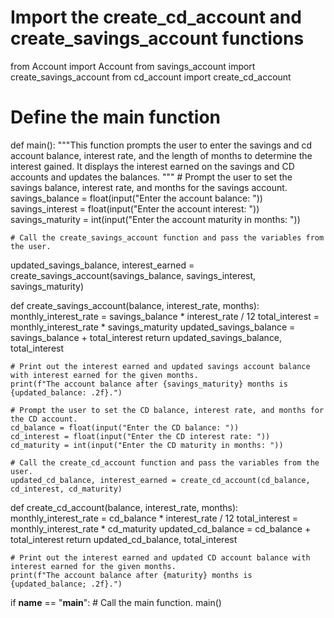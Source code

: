 # Import the create_cd_account and create_savings_account functions
from Account import Account
from savings_account import create_savings_account
from cd_account import create_cd_account

# Define the main function
def main():
    """This function prompts the user to enter the savings and cd account balance, interest rate,
    and the length of months to determine the interest gained.
    It displays the interest earned on the savings and CD accounts and updates the balances.
    """
    # Prompt the user to set the savings balance, interest rate, and months for the savings account.
    savings_balance = float(input("Enter the account balance: "))
    savings_interest = float(input("Enter the account interest: "))
    savings_maturity = int(input("Enter the account maturity in months: "))
        
    # Call the create_savings_account function and pass the variables from the user.
updated_savings_balance, interest_earned = create_savings_account(savings_balance, savings_interest, savings_maturity)

def create_savings_account(balance, interest_rate, months): 
    monthly_interest_rate = savings_balance * interest_rate / 12
    total_interest = monthly_interest_rate * savings_maturity
    updated_savings_balance = savings_balance + total_interest 
    return updated_savings_balance, total_interest

    # Print out the interest earned and updated savings account balance with interest earned for the given months.
    print(f"The account balance after {savings_maturity} months is {updated_balance: .2f}.")

    # Prompt the user to set the CD balance, interest rate, and months for the CD account.
    cd_balance = float(input("Enter the CD balance: "))
    cd_interest = float(input("Enter the CD interest rate: "))
    cd_maturity = int(input("Enter the CD maturity in months: "))

    # Call the create_cd_account function and pass the variables from the user.
    updated_cd_balance, interest_earned = create_cd_account(cd_balance, cd_interest, cd_maturity)

def create_cd_account(balance, interest_rate, months):
    monthly_interest_rate = cd_balance * interest_rate / 12
    total_interest = monthly_interest_rate * cd_maturity
    updated_cd_balance = cd_balance + total_interest
    return updated_cd_balance, total_interest

    # Print out the interest earned and updated CD account balance with interest earned for the given months.
    print(f"The account balance after {maturity} months is {updated_balance; .2f}.")

if __name__ == "__main__":
    # Call the main function.
    main()
